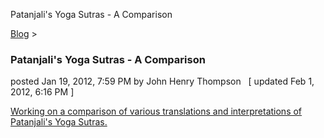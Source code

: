 Patanjali's Yoga Sutras - A Comparison 

[Blog](../z-blog-1.md)‎ > ‎

### Patanjali's Yoga Sutras - A Comparison

posted Jan 19, 2012, 7:59 PM by John Henry Thompson   \[ updated Feb 1, 2012, 6:16 PM \]

[Working on a comparison of various translations and interpretations of Patanjali's Yoga Sutras.](../yoga/patanjani.md)  
  
[](../yoga/patanjani.md)  

